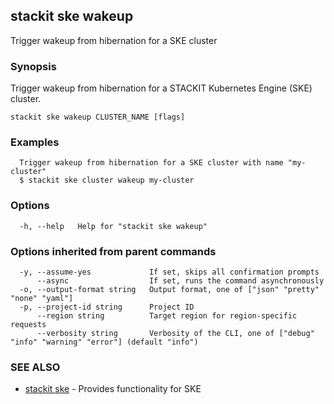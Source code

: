 ## stackit ske wakeup

Trigger wakeup from hibernation for a SKE cluster

### Synopsis

Trigger wakeup from hibernation for a STACKIT Kubernetes Engine (SKE) cluster.

```
stackit ske wakeup CLUSTER_NAME [flags]
```

### Examples

```
  Trigger wakeup from hibernation for a SKE cluster with name "my-cluster"
  $ stackit ske cluster wakeup my-cluster
```

### Options

```
  -h, --help   Help for "stackit ske wakeup"
```

### Options inherited from parent commands

```
  -y, --assume-yes             If set, skips all confirmation prompts
      --async                  If set, runs the command asynchronously
  -o, --output-format string   Output format, one of ["json" "pretty" "none" "yaml"]
  -p, --project-id string      Project ID
      --region string          Target region for region-specific requests
      --verbosity string       Verbosity of the CLI, one of ["debug" "info" "warning" "error"] (default "info")
```

### SEE ALSO

* [stackit ske](./stackit_ske.md)	 - Provides functionality for SKE

